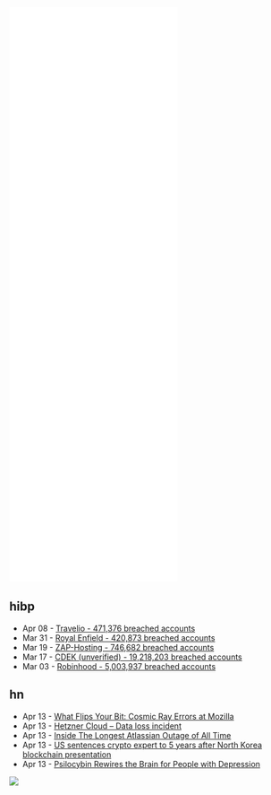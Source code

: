 ![Metrics](https://raw.githubusercontent.com/phixion/phixion/master/metrics.svg)

## hibp

<!--
for https://github.com/phixion/phixion/blob/main/.github/workflows/feeds.yml
-->
<!--START_SECTION:haveibeenpwnd-->
- Apr 08 - [Travelio - 471,376 breached accounts](https://haveibeenpwned.com/PwnedWebsites#Travelio)
- Mar 31 - [Royal Enfield - 420,873 breached accounts](https://haveibeenpwned.com/PwnedWebsites#RoyalEnfield)
- Mar 19 - [ZAP-Hosting - 746,682 breached accounts](https://haveibeenpwned.com/PwnedWebsites#ZAPHosting)
- Mar 17 - [CDEK (unverified) - 19,218,203 breached accounts](https://haveibeenpwned.com/PwnedWebsites#CDEK)
- Mar 03 - [Robinhood - 5,003,937 breached accounts](https://haveibeenpwned.com/PwnedWebsites#Robinhood)
<!--END_SECTION:haveibeenpwnd-->

## hn

<!--
for https://github.com/phixion/phixion/blob/main/.github/workflows/feeds.yml
-->
<!--START_SECTION:hn-->
- Apr 13 - [What Flips Your Bit: Cosmic Ray Errors at Mozilla](https://blog.mozilla.org/data/2022/04/13/this-week-in-glean-what-flips-your-bit/)
- Apr 13 - [Hetzner Cloud – Data loss incident](https://news.ycombinator.com/item?id=31015840)
- Apr 13 - [Inside The Longest Atlassian Outage of All Time](https://newsletter.pragmaticengineer.com/p/scoop-atlassian)
- Apr 13 - [US sentences crypto expert to 5 years after North Korea blockchain presentation](https://markets.businessinsider.com/news/currencies/crypto-expert-jailed-north-korea-blockchain-research-justice-department-2022-4)
- Apr 13 - [Psilocybin Rewires the Brain for People with Depression](https://www.ucsf.edu/news/2022/04/422606/psilocybin-rewires-brain-people-depression)
<!--END_SECTION:hn-->

<!--
for https://yhype.me
-->
![](https://hit.yhype.me/github/profile?user_id=13013670)
